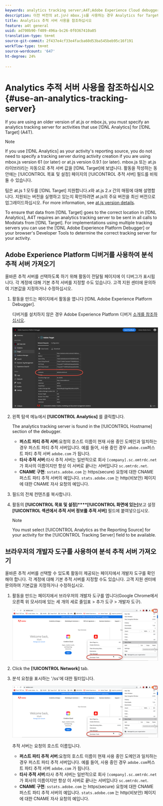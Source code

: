 ```yaml
---
keywords: analytics tracking server;A4T;Adobe Experience Cloud debugger;Adobe Experience Cloud debugger;reporting source
description: 이전 버전의 at.js나 mbox.js를 사용하는 경우 Analytics for Target(A4T)을 사용하는 활동용으로 Analytics 추적 서버를 지정해야 합니다.
title: Analytics 추적 서버 사용을 참조하십시오
feature: a4t general
uuid: ad700b90-f409-496a-bc26-0f0367410a85
translation-type: tm+mt
source-git-commit: 2f437e4cf33e4facba60d53ba545beb95c16f191
workflow-type: tm+mt
source-wordcount: '647'
ht-degree: 24%

---
```



# Analytics 추적 서버 사용을 참조하십시오{#use-an-analytics-tracking-server}

If you are using an older version of at.js or mbox.js, you must specify an analytics tracking server for activities that use [!DNL Analytics] for [!DNL Target] (A4T).

>[!NOTE]
>
>If you use [!DNL Analytics] as your activity&#39;s reporting source, you do not need to specify a tracking server during activity creation if you are using mbox.js version 61 (or later) or at.js version 0.9.1 (or later). mbox.js 또는 at.js 라이브러리는 자동으로 추적 서버 값을 [!DNL Target]에 보냅니다. 활동을 작성하는 동안에는 [!UICONTROL 목표 및 설정] 페이지의 [!UICONTROL 추적 서버] 필드를 비워둘 수 있습니다.
>
>팀은 at.js 1 모두를 [!DNL Target] 지원합니다.*x*&#x200B;와 at.js 2.*x* 간의 매핑에 대해 설명합니다. 지원되는 버전을 실행하고 있는지 확인하려면 at.js의 주요 버전을 최신 버전으로 업그레이드하십시오. For more information, see [at.js version details](/help/c-implementing-target/c-implementing-target-for-client-side-web/target-atjs-versions.md).

To ensure that data from [!DNL Target] goes to the correct location in [!DNL Analytics], A4T requires an analytics tracking server to be sent in all calls to Modstats from [!DNL Target]. For implementations using multiple tracking servers you can use the [!DNL Adobe Experience Platform Debugger] or your browser&#39;s Developer Tools to determine the correct tracking server for your activity.

## Adobe Experience Platform 디버거를 사용하여 분석 추적 서버 가져오기

올바른 추적 서버를 선택하도록 하기 위해 활동이 전달될 페이지에 이 디버그가 표시됩니다. 각 계정에 대해 기본 추적 서버를 지정할 수도 있습니다. 고객 지원 센터에 문의하여 기본값을 지정하거나 수정하십시오.

1. 활동을 만드는 페이지에서 활동을 엽니다 [!DNL Adobe Experience Platform Debugger].

   디버거를 설치하지 않은 경우 Adobe Experience Platform 디버거 [소개를 참조하십시오](https://docs.adobe.com/content/help/en/platform-learn/tutorials/data-ingestion/web-sdk/introduction-to-the-experience-platform-debugger.html).

   ![](assets/Screen_DebuggerTrackServ.png)

1. 왼쪽 탐색 메뉴에서 **[!UICONTROL Analytics]** 를 클릭합니다.

   The analytics tracking server is found in the [!UICONTROL Hostname] section of the debugger.

   * **퍼스트 파티 추적 서버**:요청의 호스트 이름이 현재 사용 중인 도메인과 일치하는 경우 퍼스트 파티 추적 서버입니다. 예를 들어, 사용 중인 경우 `adobe.com`퍼스트 파티 추적 서버 `adobe.com` 가 됩니다.
   * **타사 추적 서버**:타사 추적 서버는 일반적으로 회사 `[company].sc.omtrdc.net` 가 회사의 이름이지만 항상 이 서버로 끝나는 서버입니다 `sc.omtrdc.net`.
   * **CNAME 구현**: `sstats.adobe.com` 는 https(secure) 요청에 대한 CNAME 퍼스트 파티 추적 서버의 예입니다. `stats.adobe.com` 는 http(비보안) 페이지에 대한 CNAME 자사 요청의 예입니다.

1.  필드의 전체 컨텐츠를 복사합니다. 
1. 활동의 **[!UICONTROL 목표 및 설정]****[!UICONTROL 화면에 있는]**&#x200B;보고 설정&#x200B;**[!UICONTROL 섹션에서 추적 서버 정보를 추적 서버]** 필드에 붙여넣으십시오.

   >[!NOTE]
   >
   >You must select [!UICONTROL Analytics as the Reporting Source] for your activity for the [!UICONTROL Tracking Server] field to be available.

## 브라우저의 개발자 도구를 사용하여 분석 추적 서버 가져오기

올바른 추적 서버를 선택할 수 있도록 활동이 제공되는 페이지에서 개발자 도구를 확인해야 합니다. 각 계정에 대해 기본 추적 서버를 지정할 수도 있습니다. 고객 지원 센터에 문의하여 기본값을 지정하거나 수정하십시오.

1. 활동을 만드는 페이지에서 브라우저의 개발자 도구를 엽니다(Google Chrome에서 오른쪽 위 모서리에 있는 세 개의 세로 줄임표 > 추가 도구 > 개발자 도구).

   ![Chrome 개발자 툴](/help/c-integrating-target-with-mac/a4t/assets/chrome-dev-tools.png)

1. Click the **[!UICONTROL Network]** tab.

1. 분석 요청을 표시하는 &#39;/ss&#39;에 대한 필터입니다.

   ![Chrome 개발자 툴](/help/c-integrating-target-with-mac/a4t/assets/chrome-dev-tools.png)

   추적 서버는 요청의 호스트 이름입니다.

   * **퍼스트 파티 추적 서버**:요청의 호스트 이름이 현재 사용 중인 도메인과 일치하는 경우 퍼스트 파티 추적 서버입니다. 예를 들어, 사용 중인 경우 `adobe.com`퍼스트 파티 추적 서버 `adobe.com` 가 됩니다.
   * **타사 추적 서버**:타사 추적 서버는 일반적으로 회사 `[company].sc.omtrdc.net` 가 회사의 이름이지만 항상 이 서버로 끝나는 서버입니다 `sc.omtrdc.net`.
   * **CNAME 구현**: `sstats.adobe.com` 는 https(secure) 요청에 대한 CNAME 퍼스트 파티 추적 서버의 예입니다. `stats.adobe.com` 는 http(비보안) 페이지에 대한 CNAME 자사 요청의 예입니다.

